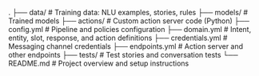 .
├── data/               # Training data: NLU examples, stories, rules
├── models/             # Trained models
├── actions/            # Custom action server code (Python)
├── config.yml          # Pipeline and policies configuration
├── domain.yml          # Intent, entity, slot, response, and action definitions
├── credentials.yml     # Messaging channel credentials
├── endpoints.yml       # Action server and other endpoints
├── tests/              # Test stories and conversation tests
└── README.md           # Project overview and setup instructions
